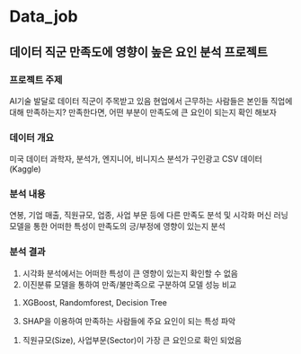 # Data_job

## 데이터 직군 만족도에 영향이 높은 요인 분석 프로젝트

### 프로젝트 주제
AI기술 발달로 데이터 직군이 주목받고 있음
현업에서 근무하는 사람들은 본인들 직업에 대해 만족하는지? 만족한다면, 어떤 부분이 만족도에 큰 요인이 되는지 확인 해보자

### 데이터 개요
미국 데이터 과학자, 분석가, 엔지니어, 비니지스 분석가 구인광고 CSV 데이터 (Kaggle)

### 분석 내용
연봉, 기업 매출, 직원규모, 업종, 사업 부문 등에 다른 만족도 분석 및 시각화
머신 러닝 모델을 통한 어떠한 특성이 만족도의 긍/부정에 영향이 있는지 분석

### 분석 결과
1. 시각화 분석에서는 어떠한 특성이 큰 영향이 있는지 확인할 수 없음
2. 이진분류 모델을 통하여 만족/불만족으로 구분하여 모델 성능 비교
 1) XGBoost, Randomforest, Decision Tree
3. SHAP을 이용하여 만족하는 사람들에 주요 요인이 되는 특성 파악
 1) 직원규모(Size), 사업부문(Sector)이 가장 큰 요인으로 확인 되었음


